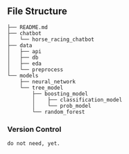 ## File Structure

```
├── README.md
├── chatbot
│   └── horse_racing_chatbot
├── data
│   ├── api
│   ├── db
│   ├── eda
│   └── preprocess
└── models
    ├── neural_network
    └── tree_model
        ├── boosting_model
        │    ├── classification_model
        │    └── prob_model
        └── random_forest
```

### Version Control

```
do not need, yet.
```
